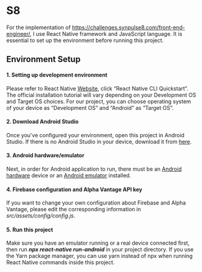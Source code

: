# S8
For the implementation of <https://challenges.synpulse8.com/front-end-engineer/>, I use React Native framework and JavaScript language. It is essential to set up the environment before running this project. 

## Environment Setup
#### 1. Setting up development environment
Please refer to React Native [Website](https://reactnative.dev/docs/environment-setup), click “React Native CLI Quickstart”. The official installation tutorial will vary depending on your Development OS and Target OS choices. For our project, you can choose operating system of your device as “Development OS” and “Android” as “Target OS”.
#### 2. Download Android Studio
Once you've configured your environment, open this project in Android Studio. If there is no Android Studio in your device, download it from [here](https://developer.android.com/studio).
#### 3. Android hardware/emulator
Next, in order for Android application to run, there must be an [Android hardware](https://developer.android.com/studio/run/device) device or an [Android emulator](https://developer.android.com/studio/run/emulator) installed.
#### 4. Firebase configuration and Alpha Vantage API key
If you want to change your own configuration about Firebase and Alpha Vantage, please edit the corresponding information in _src/assets/config/config.js_. 
#### 5. Run this project
Make sure you have an emulator running or a real device connected first, then run _**npx react-native run-android**_ in your project directory. If you use the Yarn package manager, you can use yarn instead of npx when running React Native commands inside this project.